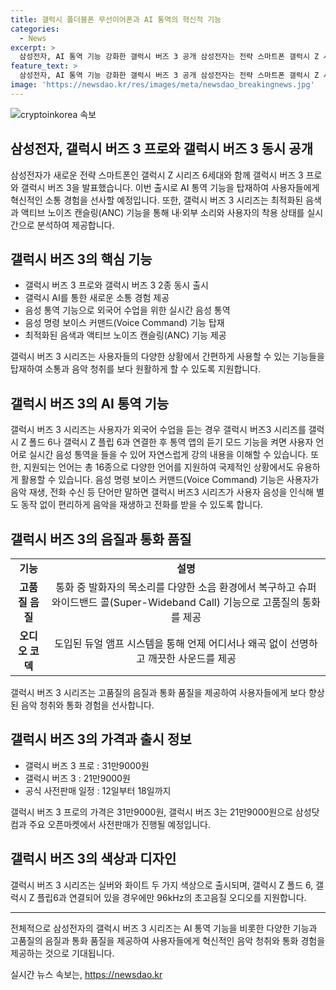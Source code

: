 ```yaml
---
title: 갤럭시 폴더블폰 무선이어폰과 AI 통역의 혁신적 기능
categories:
  - News
excerpt: >
  삼성전자, AI 통역 기능 강화한 갤럭시 버즈 3 공개 삼성전자는 전략 스마트폰 갤럭시 Z 시리즈 6세대와 무선 이어폰 신작 갤럭시 버즈 3 시리즈를 공개했다. 새로운 실시간 음성 통역 기능을 도입하여 사용자에게 외국어 강의를 편리하게 이해할 수 있는 기능을 제공하며, 갤럭시 AI를 통해 새로운 소통 경험을 제공한다. 또한, 음성 명령 보이스 커맨드 기능과 소음 제어 최적화, 대화 감지, 사이렌 감지 기능을 탑재하여 사용자 편의성을 높였다. 뿐만 아니라, 고품질의 통화 및 오디오 경험을 제공하여 사용자들의 이목을 끌고 있다.
feature_text: >
  삼성전자, AI 통역 기능 강화한 갤럭시 버즈 3 공개 삼성전자는 전략 스마트폰 갤럭시 Z 시리즈 6세대와 무선 이어폰 신작 갤럭시 버즈 3 시리즈를 공개했다. 새로운 실시간 음성 통역 기능을 도입하여 사용자에게 외국어 강의를 편리하게 이해할 수 있는 기능을 제공하며, 갤럭시 AI를 통해 새로운 소통 경험을 제공한다. 또한, 음성 명령 보이스 커맨드 기능과 소음 제어 최적화, 대화 감지, 사이렌 감지 기능을 탑재하여 사용자 편의성을 높였다. 뿐만 아니라, 고품질의 통화 및 오디오 경험을 제공하여 사용자들의 이목을 끌고 있다.
image: 'https://newsdao.kr/res/images/meta/newsdao_breakingnews.jpg'
---
```


<p><img src="https://newsdao.kr/res/images/meta/newsdao_breakingnews.jpg" alt="cryptoinkorea 속보" /></p>

<h2>삼성전자, 갤럭시 버즈 3 프로와 갤럭시 버즈 3 동시 공개</h2>

<p data-ke-size="size16">삼성전자가 새로운 전략 스마트폰인 갤럭시 Z 시리즈 6세대와 함께 갤럭시 버즈 3 프로와 갤럭시 버즈 3을 발표했습니다. 이번 출시로 AI 통역 기능을 탑재하여 사용자들에게 혁신적인 소통 경험을 선사할 예정입니다. 또한, 갤럭시 버즈 3 시리즈는 최적화된 음색과 액티브 노이즈 캔슬링(ANC) 기능을 통해 내·외부 소리와 사용자의 착용 상태를 실시간으로 분석하여 제공합니다.</p>

<h2 data-ke-size="size26">갤럭시 버즈 3의 핵심 기능</h2>

<ul>
  <li>갤럭시 버즈 3 프로와 갤럭시 버즈 3 2종 동시 출시</li>
  <li>갤럭시 AI를 통한 새로운 소통 경험 제공</li>
  <li>음성 통역 기능으로 외국어 수업을 위한 실시간 음성 통역</li>
  <li>음성 명령 보이스 커맨드(Voice Command) 기능 탑재</li>
  <li>최적화된 음색과 액티브 노이즈 캔슬링(ANC) 기능 제공</li>
</ul>

<p data-ke-size="size16">갤럭시 버즈 3 시리즈는 사용자들의 다양한 상황에서 간편하게 사용할 수 있는 기능들을 탑재하여 소통과 음악 청취를 보다 원활하게 할 수 있도록 지원합니다.</p>

<h2 data-ke-size="size26">갤럭시 버즈 3의 AI 통역 기능</h2>

<p data-ke-size="size16">갤럭시 버즈 3 시리즈는 사용자가 외국어 수업을 듣는 경우 갤럭시 버즈3 시리즈를 갤럭시 Z 폴드 6나 갤럭시 Z 플립 6과 연결한 후 통역 앱의 듣기 모드 기능을 켜면 사용자 언어로 실시간 음성 통역을 들을 수 있어 자연스럽게 강의 내용을 이해할 수 있습니다. 또한, 지원되는 언어는 총 16종으로 다양한 언어를 지원하여 국제적인 상황에서도 유용하게 활용할 수 있습니다. 음성 명령 보이스 커맨드(Voice Command) 기능은 사용자가 음악 재생, 전화 수신 등 단어만 말하면 갤럭시 버즈3 시리즈가 사용자 음성을 인식해 별도 동작 없이 편리하게 음악을 재생하고 전화를 받을 수 있도록 합니다.</p>

<h2 data-ke-size="size26">갤럭시 버즈 3의 음질과 통화 품질</h2>

<table>
  <tr>
    <td style="text-align: center; height: 17px;"><b>기능</b></td>
    <td style="text-align: center; height: 17px;"><b>설명</b></td>
  </tr>
  <tr>
    <td style="text-align: center; height: 17px;"><b>고품질 음질</b></td>
    <td style="text-align: center; height: 17px;">통화 중 발화자의 목소리를 다양한 소음 환경에서 복구하고 슈퍼 와이드밴드 콜(Super-Wideband Call) 기능으로 고품질의 통화를 제공</td>
  </tr>
  <tr>
    <td style="text-align: center; height: 17px;"><b>오디오 코덱</b></td>
    <td style="text-align: center; height: 17px;">도입된 듀얼 앰프 시스템을 통해 언제 어디서나 왜곡 없이 선명하고 깨끗한 사운드를 제공</td>
  </tr>
</table>

<p data-ke-size="size16">갤럭시 버즈 3 시리즈는 고품질의 음질과 통화 품질을 제공하여 사용자들에게 보다 향상된 음악 청취와 통화 경험을 선사합니다.</p>

<h2 data-ke-size="size26">갤럭시 버즈 3의 가격과 출시 정보</h2>

<ul>
  <li>갤럭시 버즈 3 프로 : 31만9000원</li>
  <li>갤럭시 버즈 3 : 21만9000원</li>
  <li>공식 사전판매 일정 : 12일부터 18일까지</li>
</ul>

<p data-ke-size="size16">갤럭시 버즈 3 프로의 가격은 31만9000원, 갤럭시 버즈 3는 21만9000원으로 삼성닷컴과 주요 오픈마켓에서 사전판매가 진행될 예정입니다.</p>

<h2 data-ke-size="size26">갤럭시 버즈 3의 색상과 디자인</h2>

<p data-ke-size="size16">갤럭시 버즈 3 시리즈는 실버와 화이트 두 가지 색상으로 출시되며, 갤럭시 Z 폴드 6, 갤럭시 Z 플립6과 연결되어 있을 경우에만 96kHz의 초고음질 오디오를 지원합니다.</p>

<hr>

<p data-ke-size="size16">전체적으로 삼성전자의 갤럭시 버즈 3 시리즈는 AI 통역 기능을 비롯한 다양한 기능과 고품질의 음질과 통화 품질을 제공하여 사용자들에게 혁신적인 음악 청취와 통화 경험을 제공하는 것으로 기대됩니다.</p>
실시간 뉴스 속보는, <a href="https://newsdao.kr" rel="dofollow">https://newsdao.kr</a>


